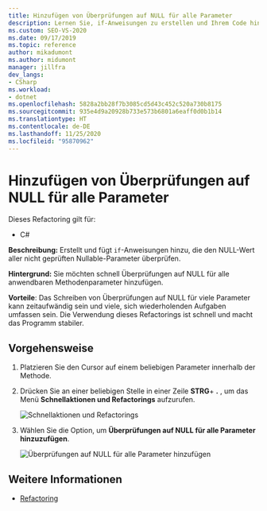 ```yaml
---
title: Hinzufügen von Überprüfungen auf NULL für alle Parameter
description: Lernen Sie, if-Anweisungen zu erstellen und Ihrem Code hinzuzufügen, die alle nicht geprüften, Nullwerte zulassenden Parameter auf den NULL-Wert überprüfen.
ms.custom: SEO-VS-2020
ms.date: 09/17/2019
ms.topic: reference
author: mikadumont
ms.author: midumont
manager: jillfra
dev_langs:
- CSharp
ms.workload:
- dotnet
ms.openlocfilehash: 5828a2bb28f7b3085cd5d43c452c520a730b8175
ms.sourcegitcommit: 935e4d9a20928b733e573b6801a6eaff0d0b1b14
ms.translationtype: HT
ms.contentlocale: de-DE
ms.lasthandoff: 11/25/2020
ms.locfileid: "95870962"
---
```

# <a name="add-null-checks-for-all-parameters"></a>Hinzufügen von Überprüfungen auf NULL für alle Parameter 

Dieses Refactoring gilt für: 

- C# 

**Beschreibung:** Erstellt und fügt `if`-Anweisungen hinzu, die den NULL-Wert aller nicht geprüften Nullable-Parameter überprüfen. 

**Hintergrund:** Sie möchten schnell Überprüfungen auf NULL für alle anwendbaren Methodenparameter hinzufügen.

**Vorteile**: Das Schreiben von Überprüfungen auf NULL für viele Parameter kann zeitaufwändig sein und viele, sich wiederholenden Aufgaben umfassen sein. Die Verwendung dieses Refactorings ist schnell und macht das Programm stabiler.  

## <a name="how-to"></a>Vorgehensweise 

1. Platzieren Sie den Cursor auf einem beliebigen Parameter innerhalb der Methode.

2. Drücken Sie an einer beliebigen Stelle in einer Zeile **STRG**+ **.** , um das Menü **Schnellaktionen und Refactorings** aufzurufen.

   ![Schnellaktionen und Refactorings](media/add-null-checks-for-all-parameters.png)
   
3. Wählen Sie die Option, um **Überprüfungen auf NULL für alle Parameter hinzuzufügen**.

   ![Überprüfungen auf NULL für alle Parameter hinzufügen](media/add-null-checks-for-all.png) 

## <a name="see-also"></a>Weitere Informationen 

- [Refactoring](../refactoring-in-visual-studio.md)
